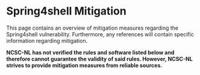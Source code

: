 # Spring4shell Mitigation
This page contains an overview of mitigation measures regarding the Spring4shell vulnerability. Furthermore, any references will contain specific information regarding mitigation.

**NCSC-NL has not verified the rules and software listed below and therefore cannot guarantee the validity of said rules. However, NCSC-NL strives to provide mitigation measures from reliable sources.**
